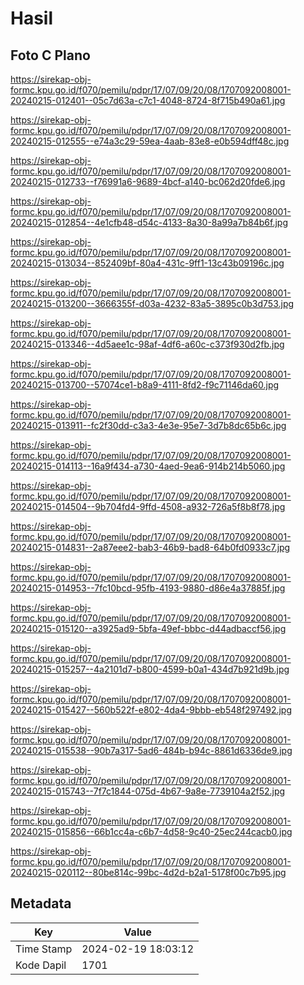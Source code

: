 # Hasil

## Foto C Plano

https://sirekap-obj-formc.kpu.go.id/f070/pemilu/pdpr/17/07/09/20/08/1707092008001-20240215-012401--05c7d63a-c7c1-4048-8724-8f715b490a61.jpg

https://sirekap-obj-formc.kpu.go.id/f070/pemilu/pdpr/17/07/09/20/08/1707092008001-20240215-012555--e74a3c29-59ea-4aab-83e8-e0b594dff48c.jpg

https://sirekap-obj-formc.kpu.go.id/f070/pemilu/pdpr/17/07/09/20/08/1707092008001-20240215-012733--f76991a6-9689-4bcf-a140-bc062d20fde6.jpg

https://sirekap-obj-formc.kpu.go.id/f070/pemilu/pdpr/17/07/09/20/08/1707092008001-20240215-012854--4e1cfb48-d54c-4133-8a30-8a99a7b84b6f.jpg

https://sirekap-obj-formc.kpu.go.id/f070/pemilu/pdpr/17/07/09/20/08/1707092008001-20240215-013034--852409bf-80a4-431c-9ff1-13c43b09196c.jpg

https://sirekap-obj-formc.kpu.go.id/f070/pemilu/pdpr/17/07/09/20/08/1707092008001-20240215-013200--3666355f-d03a-4232-83a5-3895c0b3d753.jpg

https://sirekap-obj-formc.kpu.go.id/f070/pemilu/pdpr/17/07/09/20/08/1707092008001-20240215-013346--4d5aee1c-98af-4df6-a60c-c373f930d2fb.jpg

https://sirekap-obj-formc.kpu.go.id/f070/pemilu/pdpr/17/07/09/20/08/1707092008001-20240215-013700--57074ce1-b8a9-4111-8fd2-f9c71146da60.jpg

https://sirekap-obj-formc.kpu.go.id/f070/pemilu/pdpr/17/07/09/20/08/1707092008001-20240215-013911--fc2f30dd-c3a3-4e3e-95e7-3d7b8dc65b6c.jpg

https://sirekap-obj-formc.kpu.go.id/f070/pemilu/pdpr/17/07/09/20/08/1707092008001-20240215-014113--16a9f434-a730-4aed-9ea6-914b214b5060.jpg

https://sirekap-obj-formc.kpu.go.id/f070/pemilu/pdpr/17/07/09/20/08/1707092008001-20240215-014504--9b704fd4-9ffd-4508-a932-726a5f8b8f78.jpg

https://sirekap-obj-formc.kpu.go.id/f070/pemilu/pdpr/17/07/09/20/08/1707092008001-20240215-014831--2a87eee2-bab3-46b9-bad8-64b0fd0933c7.jpg

https://sirekap-obj-formc.kpu.go.id/f070/pemilu/pdpr/17/07/09/20/08/1707092008001-20240215-014953--7fc10bcd-95fb-4193-9880-d86e4a37885f.jpg

https://sirekap-obj-formc.kpu.go.id/f070/pemilu/pdpr/17/07/09/20/08/1707092008001-20240215-015120--a3925ad9-5bfa-49ef-bbbc-d44adbaccf56.jpg

https://sirekap-obj-formc.kpu.go.id/f070/pemilu/pdpr/17/07/09/20/08/1707092008001-20240215-015257--4a2101d7-b800-4599-b0a1-434d7b921d9b.jpg

https://sirekap-obj-formc.kpu.go.id/f070/pemilu/pdpr/17/07/09/20/08/1707092008001-20240215-015427--560b522f-e802-4da4-9bbb-eb548f297492.jpg

https://sirekap-obj-formc.kpu.go.id/f070/pemilu/pdpr/17/07/09/20/08/1707092008001-20240215-015538--90b7a317-5ad6-484b-b94c-8861d6336de9.jpg

https://sirekap-obj-formc.kpu.go.id/f070/pemilu/pdpr/17/07/09/20/08/1707092008001-20240215-015743--7f7c1844-075d-4b67-9a8e-7739104a2f52.jpg

https://sirekap-obj-formc.kpu.go.id/f070/pemilu/pdpr/17/07/09/20/08/1707092008001-20240215-015856--66b1cc4a-c6b7-4d58-9c40-25ec244cacb0.jpg

https://sirekap-obj-formc.kpu.go.id/f070/pemilu/pdpr/17/07/09/20/08/1707092008001-20240215-020112--80be814c-99bc-4d2d-b2a1-5178f00c7b95.jpg


## Metadata

| Key        | Value               |
| ---------- | ------------------- |
| Time Stamp | 2024-02-19 18:03:12 |
| Kode Dapil | 1701                |



